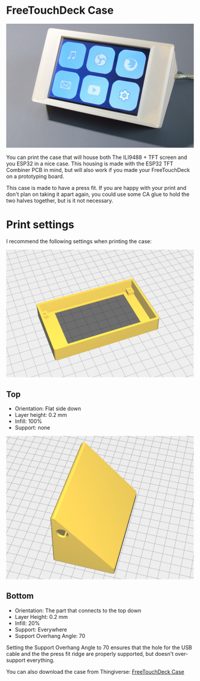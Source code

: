 # FreeTouchDeck Case

![](freetouchdeck_case1.jpg)

You can print the case that will house both The ILI9488 + TFT screen and you ESP32 in a nice case. This housing is made with the ESP32 TFT Combiner PCB in mind, but will also work if you made your FreeTouchDeck on a prototyping board.

This case is made to have a press fit. If you are happy with your print and don't plan on taking it apart again, you could use some CA glue to hold the two halves together, but is it not necessary.

# Print settings

I recommend the following settings when printing the case:

![](top_screenshot.jpg)

## Top
- Orientation: Flat side down
- Layer height: 0.2 mm
- Infill: 100%
- Support: none

![](bottom_screenshot.jpg)

## Bottom
- Orientation: The part that connects to the top down
- Layer Height: 0.2 mm
- Infill: 20%
- Support: Everywhere
- Support Overhang Angle: 70

Setting the Support Overhang Angle to 70 ensures that the hole for the USB cable and the the press fit ridge are properly supported, but doesn't over-support everything.

You can also download the case from Thingiverse: [FreeTouchDeck Case](https://www.thingiverse.com/thing:4661069)